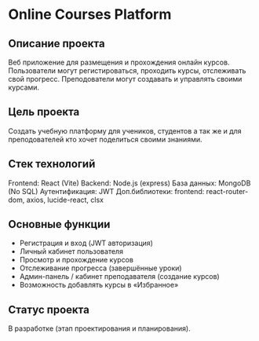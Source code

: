 # Online Courses Platform

## Описание проекта 
Веб приложение для размещения и прохождения онлайн курсов.
Пользователи могут регистироваться, проходить курсы, отслеживать свой прогресс.
Преподователи могут создавать и управлять своими курсами.

## Цель проекта
Создать учебную платформу для учеников, студентов а так же и для преподователей кто хочет поделиться своими знаниями.

## Стек технологий 
Frontend: React (Vite)
Backend: Node.js (express)
База данных: MongoDB (No SQL)
Аутентификация: JWT 
Доп.библиотеки: 
    frontend: react-router-dom, axios, lucide-react, clsx 

## Основные функции
- Регистрация и вход (JWT авторизация)  
- Личный кабинет пользователя  
- Просмотр и прохождение курсов  
- Отслеживание прогресса (завершённые уроки)  
- Админ-панель / кабинет преподавателя (создание курсов)  
- Возможность добавлять курсы в «Избранное»

## Статус проекта 
В разработке (этап проектирования и планирования).